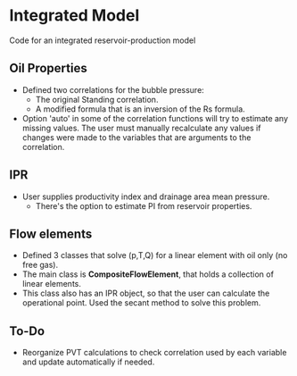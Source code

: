 # Integrated Model
Code for an integrated reservoir-production model

## Oil Properties

* Defined two correlations for the bubble pressure:
  * The original Standing correlation.
  * A modified formula that is an inversion of the Rs formula.
* Option 'auto' in some of the correlation functions will try to estimate any missing values. The user must manually recalculate any values if changes were made to the variables that are arguments to the correlation.

## IPR

* User supplies productivity index and drainage area mean pressure.
  * There's the option to estimate PI from reservoir properties.

## Flow elements

* Defined 3 classes that solve (p,T,Q) for a linear element with oil only (no free gas).
* The main class is **CompositeFlowElement**, that holds a collection of linear elements.
* This class also has an IPR object, so that the user can calculate the operational point. Used the secant method to solve this problem.

## To-Do

* Reorganize PVT calculations to check correlation used by each variable and update automatically if needed.